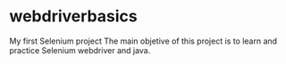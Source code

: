 # webdriverbasics
My first Selenium project
The main objetive of this project is to learn and practice Selenium webdriver and java.
